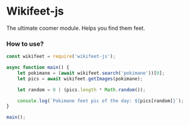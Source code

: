 # Wikifeet-js
The ultimate coomer module. Helps you find them feet.

### How to use?
```js
const wikifeet = require('wikifeet-js');

async function main() {
    let pokimane = (await wikifeet.search('pokimane'))[0];
    let pics = await wikifeet.getImages(pokimane);

    let random = 0 | (pics.length * Math.random());

    console.log(`Pokimane feet pic of the day: ${pics[random]}`);    
}

main();
```